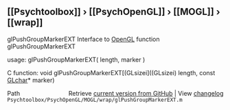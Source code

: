 ## [[Psychtoolbox]] &#8250; [[PsychOpenGL]] &#8250; [[MOGL]] &#8250; [[wrap]]

glPushGroupMarkerEXT  Interface to [OpenGL](OpenGL) function glPushGroupMarkerEXT  
  
usage:  glPushGroupMarkerEXT( length, marker )  
  
C function:  void glPushGroupMarkerEXT[(GLsizei]((GLsizei) length, const [GLchar](GLchar)\* marker)  




<div class="code_header" style="text-align:right;">
  <span style="float:left;">Path&nbsp;&nbsp;</span> <span class="counter">Retrieve <a href=
  "https://raw.github.com/Psychtoolbox-3/Psychtoolbox-3/beta/Psychtoolbox/PsychOpenGL/MOGL/wrap/glPushGroupMarkerEXT.m">current version from GitHub</a> | View <a href=
  "https://github.com/Psychtoolbox-3/Psychtoolbox-3/commits/beta/Psychtoolbox/PsychOpenGL/MOGL/wrap/glPushGroupMarkerEXT.m">changelog</a></span>
</div>
<div class="code">
  <code>Psychtoolbox/PsychOpenGL/MOGL/wrap/glPushGroupMarkerEXT.m</code>
</div>

